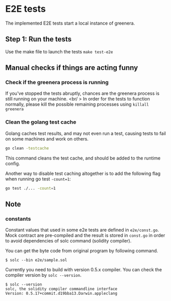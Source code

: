 # E2E tests

The implemented E2E tests start a local instance of greenera.

## Step 1: Run the tests

Use the make file to launch the tests `make test-e2e`

## Manual checks if things are acting funny

### Check if the greenera process is running

If you've stopped the tests abruptly, chances are the greenera process is still running on your machine. <br/ >
In order for the tests to function normally, please kill the possible remaining processes using `killall greenera`

### Clean the golang test cache

Golang caches test results, and may not even run a test, causing tests to fail on some machines and work on others.

```bash
go clean -testcache
```

This command cleans the test cache, and should be added to the runtime config.

Another way to disable test caching altogether is to add the following flag when running go test `-count=1`:

```bash
go test ./... -count=1
```

## Note

### constants

Constant values that used in some e2e tests are defined in `e2e/const.go`.
Mock contract are pre-compiled and the result is stored in `const.go` in order to avoid dependencies of solc command (solidity compiler).

You can get the byte code from original program by following command.

```shell
$ solc --bin e2e/sample.sol
```

Currently you need to build with version 0.5.x compiler. You can check the compiler version by `solc --version`.

```shell
$ solc --version
solc, the solidity compiler commandline interface
Version: 0.5.17+commit.d19bba13.Darwin.appleclang
```
